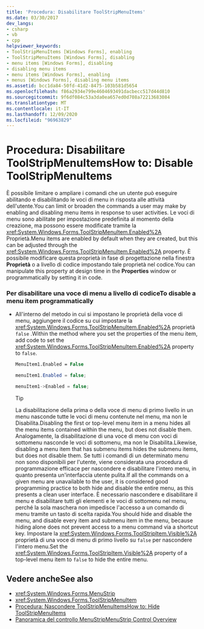 ```yaml
---
title: 'Procedura: Disabilitare ToolStripMenuItems'
ms.date: 03/30/2017
dev_langs:
- csharp
- vb
- cpp
helpviewer_keywords:
- ToolStripMenuItems [Windows Forms], enabling
- ToolStripMenuItems [Windows Forms], disabling
- menu items [Windows Forms], disabling
- disabling menu items
- menu items [Windows Forms], enabling
- menus [Windows Forms], disabling menu items
ms.assetid: bcc1da84-50fd-41d2-8475-103b581d5654
ms.openlocfilehash: f86a2934e799e4604693491dacbecc517d44d810
ms.sourcegitcommit: 9f6df084c53a3da0ea657ed0d708a72213683084
ms.translationtype: MT
ms.contentlocale: it-IT
ms.lasthandoff: 12/09/2020
ms.locfileid: "96963829"
---
```

# <a name="how-to-disable-toolstripmenuitems"></a><span data-ttu-id="2e408-102">Procedura: Disabilitare ToolStripMenuItems</span><span class="sxs-lookup"><span data-stu-id="2e408-102">How to: Disable ToolStripMenuItems</span></span>
<span data-ttu-id="2e408-103">È possibile limitare o ampliare i comandi che un utente può eseguire abilitando e disabilitando le voci di menu in risposta alle attività dell'utente.</span><span class="sxs-lookup"><span data-stu-id="2e408-103">You can limit or broaden the commands a user may make by enabling and disabling menu items in response to user activities.</span></span> <span data-ttu-id="2e408-104">Le voci di menu sono abilitate per impostazione predefinita al momento della creazione, ma possono essere modificate tramite la <xref:System.Windows.Forms.ToolStripMenuItem.Enabled%2A> Proprietà.</span><span class="sxs-lookup"><span data-stu-id="2e408-104">Menu items are enabled by default when they are created, but this can be adjusted through the <xref:System.Windows.Forms.ToolStripMenuItem.Enabled%2A> property.</span></span> <span data-ttu-id="2e408-105">È possibile modificare questa proprietà in fase di progettazione nella finestra **Proprietà** o a livello di codice impostando tale proprietà nel codice.</span><span class="sxs-lookup"><span data-stu-id="2e408-105">You can manipulate this property at design time in the **Properties** window or programmatically by setting it in code.</span></span>  
  
### <a name="to-disable-a-menu-item-programmatically"></a><span data-ttu-id="2e408-106">Per disabilitare una voce di menu a livello di codice</span><span class="sxs-lookup"><span data-stu-id="2e408-106">To disable a menu item programmatically</span></span>  
  
- <span data-ttu-id="2e408-107">All'interno del metodo in cui si impostano le proprietà della voce di menu, aggiungere il codice su cui impostare la <xref:System.Windows.Forms.ToolStripMenuItem.Enabled%2A> proprietà `false` .</span><span class="sxs-lookup"><span data-stu-id="2e408-107">Within the method where you set the properties of the menu item, add code to set the <xref:System.Windows.Forms.ToolStripMenuItem.Enabled%2A> property to `false`.</span></span>  
  
    ```vb  
    MenuItem1.Enabled = False  
    ```  
  
    ```csharp  
    menuItem1.Enabled = false;  
    ```  
  
    ```cpp  
    menuItem1->Enabled = false;  
    ```  
  
    > [!TIP]
    > <span data-ttu-id="2e408-108">La disabilitazione della prima o della voce di menu di primo livello in un menu nasconde tutte le voci di menu contenute nel menu, ma non le Disabilita.</span><span class="sxs-lookup"><span data-stu-id="2e408-108">Disabling the first or top-level menu item in a menu hides all the menu items contained within the menu, but does not disable them.</span></span> <span data-ttu-id="2e408-109">Analogamente, la disabilitazione di una voce di menu con voci di sottomenu nasconde le voci di sottomenu, ma non le Disabilita.</span><span class="sxs-lookup"><span data-stu-id="2e408-109">Likewise, disabling a menu item that has submenu items hides the submenu items, but does not disable them.</span></span> <span data-ttu-id="2e408-110">Se tutti i comandi di un determinato menu non sono disponibili per l'utente, viene considerata una procedura di programmazione efficace per nascondere e disabilitare l'intero menu, in quanto presenta un'interfaccia utente pulita.</span><span class="sxs-lookup"><span data-stu-id="2e408-110">If all the commands on a given menu are unavailable to the user, it is considered good programming practice to both hide and disable the entire menu, as this presents a clean user interface.</span></span> <span data-ttu-id="2e408-111">È necessario nascondere e disabilitare il menu e disabilitare tutti gli elementi e le voci di sottomenu nel menu, perché la sola maschera non impedisce l'accesso a un comando di menu tramite un tasto di scelta rapida.</span><span class="sxs-lookup"><span data-stu-id="2e408-111">You should hide and disable the menu, and disable every item and submenu item in the menu, because hiding alone does not prevent access to a menu command via a shortcut key.</span></span> <span data-ttu-id="2e408-112">Impostare la <xref:System.Windows.Forms.ToolStripItem.Visible%2A> proprietà di una voce di menu di primo livello su `false` per nascondere l'intero menu.</span><span class="sxs-lookup"><span data-stu-id="2e408-112">Set the <xref:System.Windows.Forms.ToolStripItem.Visible%2A> property of a top-level menu item to `false` to hide the entire menu.</span></span>  
  
## <a name="see-also"></a><span data-ttu-id="2e408-113">Vedere anche</span><span class="sxs-lookup"><span data-stu-id="2e408-113">See also</span></span>

- <xref:System.Windows.Forms.MenuStrip>
- <xref:System.Windows.Forms.ToolStripMenuItem>
- [<span data-ttu-id="2e408-114">Procedura: Nascondere ToolStripMenuItems</span><span class="sxs-lookup"><span data-stu-id="2e408-114">How to: Hide ToolStripMenuItems</span></span>](how-to-hide-toolstripmenuitems.md)
- [<span data-ttu-id="2e408-115">Panoramica del controllo MenuStrip</span><span class="sxs-lookup"><span data-stu-id="2e408-115">MenuStrip Control Overview</span></span>](menustrip-control-overview-windows-forms.md)
